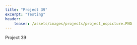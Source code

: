 ```yaml
---
title: "Project 39"
excerpt: "Testing"
header:
    teaser: /assets/images/projects/project_nopicture.PNG
---
```


Project 39